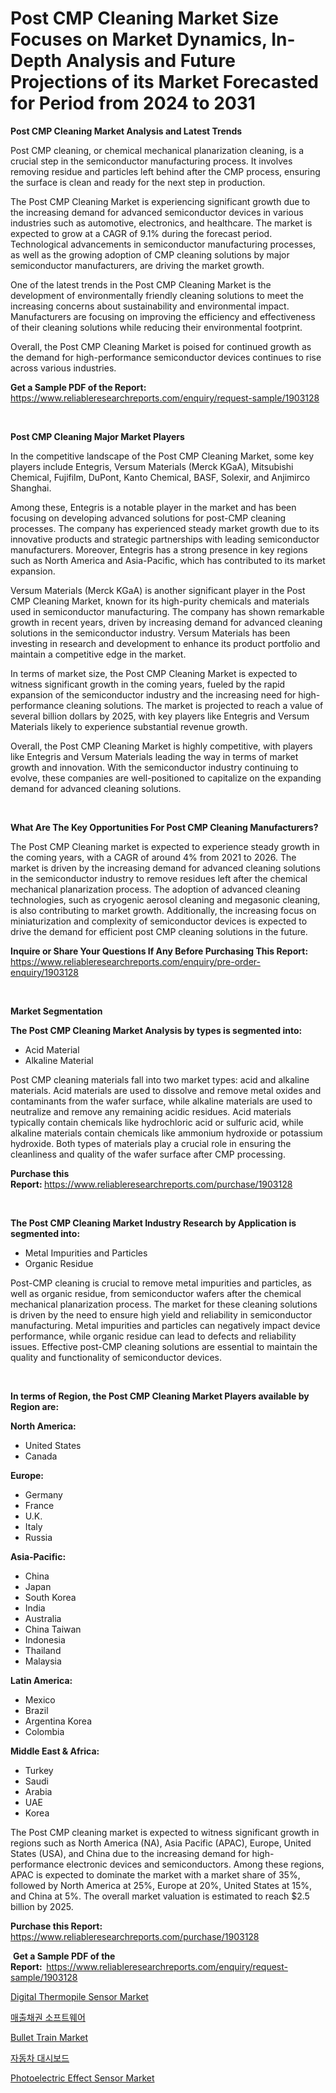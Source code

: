 <p><h1>Post CMP Cleaning Market Size Focuses on Market Dynamics, In-Depth Analysis and Future Projections of its Market Forecasted for Period from 2024 to 2031</h1></p><p><strong>Post CMP Cleaning Market Analysis and Latest Trends</strong></p>
<p><p>Post CMP cleaning, or chemical mechanical planarization cleaning, is a crucial step in the semiconductor manufacturing process. It involves removing residue and particles left behind after the CMP process, ensuring the surface is clean and ready for the next step in production.</p><p>The Post CMP Cleaning Market is experiencing significant growth due to the increasing demand for advanced semiconductor devices in various industries such as automotive, electronics, and healthcare. The market is expected to grow at a CAGR of 9.1% during the forecast period. Technological advancements in semiconductor manufacturing processes, as well as the growing adoption of CMP cleaning solutions by major semiconductor manufacturers, are driving the market growth.</p><p>One of the latest trends in the Post CMP Cleaning Market is the development of environmentally friendly cleaning solutions to meet the increasing concerns about sustainability and environmental impact. Manufacturers are focusing on improving the efficiency and effectiveness of their cleaning solutions while reducing their environmental footprint.</p><p>Overall, the Post CMP Cleaning Market is poised for continued growth as the demand for high-performance semiconductor devices continues to rise across various industries.</p></p>
<p><strong>Get a Sample PDF of the Report:&nbsp;</strong> <a href="https://www.reliableresearchreports.com/enquiry/request-sample/1903128">https://www.reliableresearchreports.com/enquiry/request-sample/1903128</a></p>
<p>&nbsp;</p>
<p><strong>Post CMP Cleaning Major Market Players</strong></p>
<p><p>In the competitive landscape of the Post CMP Cleaning Market, some key players include Entegris, Versum Materials (Merck KGaA), Mitsubishi Chemical, Fujifilm, DuPont, Kanto Chemical, BASF, Solexir, and Anjimirco Shanghai. </p><p>Among these, Entegris is a notable player in the market and has been focusing on developing advanced solutions for post-CMP cleaning processes. The company has experienced steady market growth due to its innovative products and strategic partnerships with leading semiconductor manufacturers. Moreover, Entegris has a strong presence in key regions such as North America and Asia-Pacific, which has contributed to its market expansion.</p><p>Versum Materials (Merck KGaA) is another significant player in the Post CMP Cleaning Market, known for its high-purity chemicals and materials used in semiconductor manufacturing. The company has shown remarkable growth in recent years, driven by increasing demand for advanced cleaning solutions in the semiconductor industry. Versum Materials has been investing in research and development to enhance its product portfolio and maintain a competitive edge in the market.</p><p>In terms of market size, the Post CMP Cleaning Market is expected to witness significant growth in the coming years, fueled by the rapid expansion of the semiconductor industry and the increasing need for high-performance cleaning solutions. The market is projected to reach a value of several billion dollars by 2025, with key players like Entegris and Versum Materials likely to experience substantial revenue growth.</p><p>Overall, the Post CMP Cleaning Market is highly competitive, with players like Entegris and Versum Materials leading the way in terms of market growth and innovation. With the semiconductor industry continuing to evolve, these companies are well-positioned to capitalize on the expanding demand for advanced cleaning solutions.</p></p>
<p>&nbsp;</p>
<p><strong>What Are The Key Opportunities For Post CMP Cleaning Manufacturers?</strong></p>
<p><p>The Post CMP Cleaning market is expected to experience steady growth in the coming years, with a CAGR of around 4% from 2021 to 2026. The market is driven by the increasing demand for advanced cleaning solutions in the semiconductor industry to remove residues left after the chemical mechanical planarization process. The adoption of advanced cleaning technologies, such as cryogenic aerosol cleaning and megasonic cleaning, is also contributing to market growth. Additionally, the increasing focus on miniaturization and complexity of semiconductor devices is expected to drive the demand for efficient post CMP cleaning solutions in the future.</p></p>
<p><strong>Inquire or Share Your Questions If Any Before Purchasing This Report:</strong> <a href="https://www.reliableresearchreports.com/enquiry/pre-order-enquiry/1903128">https://www.reliableresearchreports.com/enquiry/pre-order-enquiry/1903128</a></p>
<p>&nbsp;</p>
<p><strong>Market Segmentation</strong></p>
<p><strong>The Post CMP Cleaning Market Analysis by types is segmented into:</strong></p>
<p><ul><li>Acid Material</li><li>Alkaline Material</li></ul></p>
<p><p>Post CMP cleaning materials fall into two market types: acid and alkaline materials. Acid materials are used to dissolve and remove metal oxides and contaminants from the wafer surface, while alkaline materials are used to neutralize and remove any remaining acidic residues. Acid materials typically contain chemicals like hydrochloric acid or sulfuric acid, while alkaline materials contain chemicals like ammonium hydroxide or potassium hydroxide. Both types of materials play a crucial role in ensuring the cleanliness and quality of the wafer surface after CMP processing.</p></p>
<p><strong>Purchase this Report:&nbsp;</strong><a href="https://www.reliableresearchreports.com/purchase/1903128">https://www.reliableresearchreports.com/purchase/1903128</a></p>
<p>&nbsp;</p>
<p><strong>The Post CMP Cleaning Market Industry Research by Application is segmented into:</strong></p>
<p><ul><li>Metal Impurities and Particles</li><li>Organic Residue</li></ul></p>
<p><p>Post-CMP cleaning is crucial to remove metal impurities and particles, as well as organic residue, from semiconductor wafers after the chemical mechanical planarization process. The market for these cleaning solutions is driven by the need to ensure high yield and reliability in semiconductor manufacturing. Metal impurities and particles can negatively impact device performance, while organic residue can lead to defects and reliability issues. Effective post-CMP cleaning solutions are essential to maintain the quality and functionality of semiconductor devices.</p></p>
<p>&nbsp;</p>
<p><strong>In terms of Region, the Post CMP Cleaning Market Players available by Region are:</strong></p>
<p>
    <p> <strong> North America: </strong>
        <ul>
            <li>United States</li>
            <li>Canada</li>
        </ul>
        </p> 
    <p> <strong> Europe: </strong>
        <ul>
            <li>Germany</li>
            <li>France</li>
            <li>U.K.</li>
            <li>Italy</li>
            <li>Russia</li>
        </ul>
        </p> 
    <p> <strong> Asia-Pacific: </strong>
        <ul>
            <li>China</li>
            <li>Japan</li>
            <li>South Korea</li>
            <li>India</li>
            <li>Australia</li>
            <li>China Taiwan</li>
            <li>Indonesia</li>
            <li>Thailand</li>
            <li>Malaysia</li>
        </ul>
        </p> 
    <p> <strong> Latin America: </strong>
        <ul>
            <li>Mexico</li>
            <li>Brazil</li>
            <li>Argentina Korea</li>
            <li>Colombia</li>
        </ul>
        </p> 
    <p> <strong> Middle East & Africa: </strong>
        <ul>
            <li>Turkey</li>
            <li>Saudi</li>
            <li>Arabia</li>
            <li>UAE</li>
            <li>Korea</li>
        </ul>
    </p>
    </p>
<p><p>The Post CMP cleaning market is expected to witness significant growth in regions such as North America (NA), Asia Pacific (APAC), Europe, United States (USA), and China due to the increasing demand for high-performance electronic devices and semiconductors. Among these regions, APAC is expected to dominate the market with a market share of 35%, followed by North America at 25%, Europe at 20%, United States at 15%, and China at 5%. The overall market valuation is estimated to reach $2.5 billion by 2025.</p></p>
<p><strong>Purchase this Report: </strong><a href="https://www.reliableresearchreports.com/purchase/1903128">https://www.reliableresearchreports.com/purchase/1903128</a></p>
<p>&nbsp;<strong>Get a Sample PDF of the Report:&nbsp;&nbsp;</strong><a href="https://www.reliableresearchreports.com/enquiry/request-sample/1903128">https://www.reliableresearchreports.com/enquiry/request-sample/1903128</a></p>
<p><strong></strong></p>
<p><p><a href="https://github.com/jhcraigie/Market-Research-Report-List-2/blob/main/digital-thermopile-sensor-market.md">Digital Thermopile Sensor Market</a></p><p><a href="https://github.com/trmesnao7959541/Market-Research-Report-List-1/blob/main/943212011015.md">매출채권 소프트웨어</a></p><p><a href="https://issuu.com/reportprime-2/docs/bullet-train-market-size-2030.pptx">Bullet Train Market</a></p><p><a href="https://github.com/vsn7qpua81q/Market-Research-Report-List-1/blob/main/473023311016.md">자동차 대시보드</a></p><p><a href="https://github.com/sonuprakash1/Market-Research-Report-List-2/blob/main/photoelectric-effect-sensor-market.md">Photoelectric Effect Sensor Market</a></p></p>